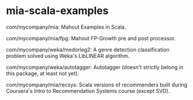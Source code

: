mia-scala-examples
==================

com/mycompany/mia: Mahout Examples in Scala.

com/mycompany/mia/fpg: Mahout FP-Growth pre and post processor.

com/mycompany/weka/medorleg2: A genre detection classification problem solved using Weka's LibLINEAR algorithm.

com/mycompany/weka/autotagger: Autotagger (doesn't strictly belong in this package, at least not yet).

com/mycompany/mia/recsys: Scala versions of recommenders built during Coursera's Intro to Recommendation Systems course (except SVD).
